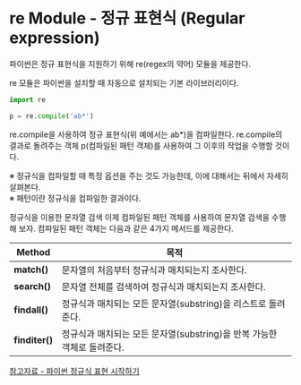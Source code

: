 # re Module - 정규 표현식 (Regular expression)

파이썬은 정규 표현식을 지원하기 위해 re(regex의 약어) 모듈을 제공한다.

re 모듈은 파이썬을 설치할 때 자동으로 설치되는 기본 라이브러리이다.

```py
import re

p = re.compile('ab*')
```

re.compile을 사용하여 정규 표현식(위 예에서는 ab*)을 컴파일한다. re.compile의 결과로 돌려주는 객체 p(컴파일된 패턴 객체)를 사용하여 그 이후의 작업을 수행할 것이다.

※ 정규식을 컴파일할 때 특정 옵션을 주는 것도 가능한데, 이에 대해서는 뒤에서 자세히 살펴본다.  
※ 패턴이란 정규식을 컴파일한 결과이다.

정규식을 이용한 문자열 검색
이제 컴파일된 패턴 객체를 사용하여 문자열 검색을 수행해 보자. 컴파일된 패턴 객체는 다음과 같은 4가지 메서드를 제공한다.

| Method | 목적 |
| --- | --- |
| **match()** | 문자열의 처음부터 정규식과 매치되는지 조사한다. |
| **search()** | 문자열 전체를 검색하여 정규식과 매치되는지 조사한다. |
| **findall()** | 정규식과 매치되는 모든 문자열(substring)을 리스트로 돌려준다. |
| **finditer()** | 정규식과 매치되는 모든 문자열(substring)을 반복 가능한 객체로 돌려준다. |
	
[참고자료 - 파이썬 정규식 표현 시작하기](https://wikidocs.net/4308)
	
	